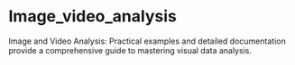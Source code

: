# Image_video_analysis
Image and Video Analysis: Practical examples and detailed documentation provide a comprehensive guide to mastering visual data analysis.
